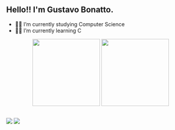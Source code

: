 ## Hello!! I'm Gustavo Bonatto.

- 👨‍🎓 I’m currently studying Computer Science
- 👨‍💻 I’m currently learning C


<div align="center">
  <img height="180cm" src="https://github-readme-stats.vercel.app/api?username=GustavoBonatto&show_icons=true&theme=chartreuse-dark"/>
  <img height="180cm" src="https://github-readme-stats.vercel.app/api/top-langs/?username=GustavoBonatto&layout=compact&langs_count=16&theme=chartreuse-dark"/>
</div>

##

<div>

 <a href = "mailto:gustavobonatto2006@gmail.com"><img src="https://img.shields.io/badge/-Gmail-%23333?style=for-the-badge&logo=gmail&logoColor=cyan" target="_blank"></a>
  <a href="https://www.linkedin.com/in/gustavo-bonatto-599337355" target="_blank"><img src="https://img.shields.io/badge/-LinkedIn-%230077B5?style=for-the-badge&logo=linkedin&logoColor=white" target="_blank"></a> 
  
</div>

